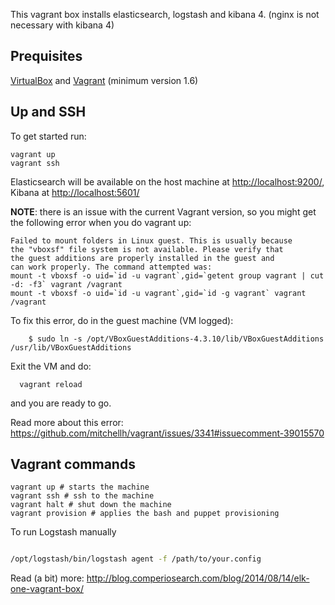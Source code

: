 This vagrant box installs elasticsearch, logstash and kibana 4. (nginx is not necessary with kibana 4) 

## Prequisites

[VirtualBox](https://www.virtualbox.org/) and [Vagrant](http://www.vagrantup.com/) (minimum version 1.6)



## Up and SSH

To get started run:

    vagrant up
    vagrant ssh

Elasticsearch will be available on the host machine at [http://localhost:9200/](http://localhost:9200/), Kibana at [http://localhost:5601/](http://localhost:5601/)

**NOTE**: there is an issue with the current Vagrant version, so you might get the following error when you do vagrant up:

```
Failed to mount folders in Linux guest. This is usually because                                   
the "vboxsf" file system is not available. Please verify that                                     
the guest additions are properly installed in the guest and                                       
can work properly. The command attempted was:
mount -t vboxsf -o uid=`id -u vagrant`,gid=`getent group vagrant | cut -d: -f3` vagrant /vagrant  
mount -t vboxsf -o uid=`id -u vagrant`,gid=`id -g vagrant` vagrant /vagrant
```

To fix this error, do in the guest machine (VM logged):
```
    $ sudo ln -s /opt/VBoxGuestAdditions-4.3.10/lib/VBoxGuestAdditions /usr/lib/VBoxGuestAdditions
```


Exit the VM and do:

      vagrant reload

and you are ready to go.

Read more about this error: https://github.com/mitchellh/vagrant/issues/3341#issuecomment-39015570

## Vagrant commands


```
vagrant up # starts the machine
vagrant ssh # ssh to the machine
vagrant halt # shut down the machine
vagrant provision # applies the bash and puppet provisioning

```

To run Logstash manually


```bash

/opt/logstash/bin/logstash agent -f /path/to/your.config
```


Read (a bit) more: http://blog.comperiosearch.com/blog/2014/08/14/elk-one-vagrant-box/
